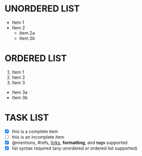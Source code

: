 # UNORDERED LIST

* Item 1
* Item 2
  * Item 2a
  * Item 2b

# ORDERED LIST
 
1. Item 1
2. Item 2
3. Item 3
 * Item 3a
 * Item 3b
 
 
 # TASK LIST

- [x] this is a complete item
- [ ] this is an incomplete item
- [x] @mentions, #refs, [links](),
**formatting**, and <del>tags</del>
supported
- [x] list syntax required (any
unordered or ordered list
supported)
